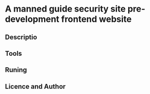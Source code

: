 # A manned guide security site pre-development frontend website


## Descriptio


## Tools 



## Runing



## Licence and Author